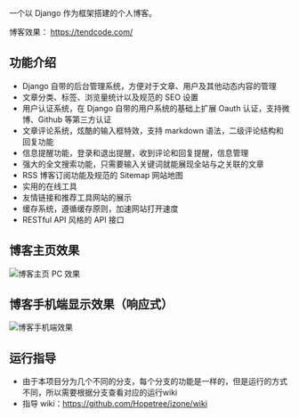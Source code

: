 一个以 Django 作为框架搭建的个人博客。

博客效果： https://tendcode.com/

## 功能介绍
- Django 自带的后台管理系统，方便对于文章、用户及其他动态内容的管理
- 文章分类、标签、浏览量统计以及规范的 SEO 设置
- 用户认证系统，在 Django 自带的用户系统的基础上扩展 Oauth 认证，支持微博、Github 等第三方认证
- 文章评论系统，炫酷的输入框特效，支持 markdown 语法，二级评论结构和回复功能
- 信息提醒功能，登录和退出提醒，收到评论和回复提醒，信息管理
- 强大的全文搜索功能，只需要输入关键词就能展现全站与之关联的文章
- RSS 博客订阅功能及规范的 Sitemap 网站地图
- 实用的在线工具
- 友情链接和推荐工具网站的展示
- 缓存系统，遵循缓存原则，加速网站打开速度
- RESTful API 风格的 API 接口

## 博客主页效果
![博客主页 PC 效果](https://user-images.githubusercontent.com/30201215/39048724-0ad6e930-44d1-11e8-83f0-661734ddbde4.png)

## 博客手机端显示效果（响应式）
![博客手机端效果](https://user-images.githubusercontent.com/30201215/39047823-e7daccb0-44cd-11e8-9851-5aa670a8a690.png)

## 运行指导
- 由于本项目分为几个不同的分支，每个分支的功能是一样的，但是运行的方式不同，所以需要根据分支查看对应的运行wiki
- 指导 wiki：https://github.com/Hopetree/izone/wiki